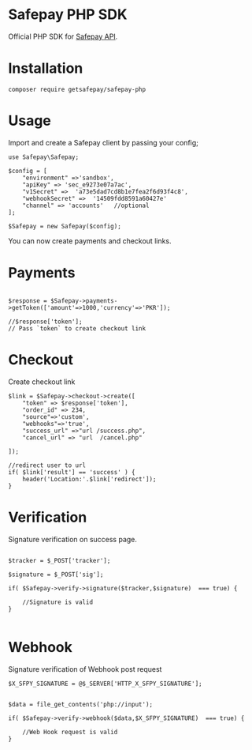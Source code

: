 # Safepay PHP SDK

Official PHP SDK for [Safepay API](https://getsafepay.com/).

# Installation

```
composer require getsafepay/safepay-php

```

# Usage

Import and create a Safepay client by passing your config;

```
use Safepay\Safepay;

$config = [
	"environment" =>'sandbox',
	"apiKey" => 'sec_e9273e07a7ac',
	"v1Secret" =>  'a73e5dad7cd8b1e7fea2f6d93f4c8',
	"webhookSecret" =>  '14509fdd8591a60427e'
	"channel" => 'accounts'   //optional
];

$Safepay = new Safepay($config);

```

You can now create payments and checkout links.

# Payments

```

$response = $Safepay->payments->getToken(['amount'=>1000,'currency'=>'PKR']);

//$response['token'];
// Pass `token` to create checkout link

```

# Checkout

Create checkout link

```
$link = $Safepay->checkout->create([
	"token" => $response['token'],
	"order_id" => 234,
	"source"=>'custom',
	"webhooks"=>'true',
	"success_url" =>"url /success.php",
	"cancel_url" => "url  /cancel.php"

]);

//redirect user to url
if( $link['result'] == 'success' ) {
	header('Location:'.$link['redirect']);
}

```

# Verification

Signature verification on success page.

```

$tracker = $_POST['tracker'];

$signature = $_POST['sig'];

if( $Safepay->verify->signature($tracker,$signature)  === true) {

	//Signature is valid
}


```

# Webhook

Signature verification of Webhook post request

```
$X_SFPY_SIGNATURE = @$_SERVER['HTTP_X_SFPY_SIGNATURE'];


$data = file_get_contents('php://input');

if( $Safepay->verify->webhook($data,$X_SFPY_SIGNATURE)  === true) {

	//Web Hook request is valid
}

```
